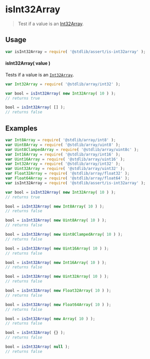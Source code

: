 <!--

@license Apache-2.0

Copyright (c) 2018 The Stdlib Authors.

Licensed under the Apache License, Version 2.0 (the "License");
you may not use this file except in compliance with the License.
You may obtain a copy of the License at

   http://www.apache.org/licenses/LICENSE-2.0

Unless required by applicable law or agreed to in writing, software
distributed under the License is distributed on an "AS IS" BASIS,
WITHOUT WARRANTIES OR CONDITIONS OF ANY KIND, either express or implied.
See the License for the specific language governing permissions and
limitations under the License.

-->

# isInt32Array

> Test if a value is an [Int32Array][mdn-int32array].

<section class="usage">

## Usage

```javascript
var isInt32Array = require( '@stdlib/assert/is-int32array' );
```

#### isInt32Array( value )

Tests if a value is an [`Int32Array`][mdn-int32array].

```javascript
var Int32Array = require( '@stdlib/array/int32' );

var bool = isInt32Array( new Int32Array( 10 ) );
// returns true

bool = isInt32Array( [] );
// returns false
```

</section>

<!-- /.usage -->

<section class="examples">

## Examples

<!-- eslint no-undef: "error" -->

```javascript
var Int8Array = require( '@stdlib/array/int8' );
var Uint8Array = require( '@stdlib/array/uint8' );
var Uint8ClampedArray = require( '@stdlib/array/uint8c' );
var Int16Array = require( '@stdlib/array/int16' );
var Uint16Array = require( '@stdlib/array/uint16' );
var Int32Array = require( '@stdlib/array/int32' );
var Uint32Array = require( '@stdlib/array/uint32' );
var Float32Array = require( '@stdlib/array/float32' );
var Float64Array = require( '@stdlib/array/float64' );
var isInt32Array = require( '@stdlib/assert/is-int32array' );

var bool = isInt32Array( new Int32Array( 10 ) );
// returns true

bool = isInt32Array( new Int8Array( 10 ) );
// returns false

bool = isInt32Array( new Uint8Array( 10 ) );
// returns false

bool = isInt32Array( new Uint8ClampedArray( 10 ) );
// returns false

bool = isInt32Array( new Uint16Array( 10 ) );
// returns false

bool = isInt32Array( new Int16Array( 10 ) );
// returns false

bool = isInt32Array( new Uint32Array( 10 ) );
// returns false

bool = isInt32Array( new Float32Array( 10 ) );
// returns false

bool = isInt32Array( new Float64Array( 10 ) );
// returns false

bool = isInt32Array( new Array( 10 ) );
// returns false

bool = isInt32Array( {} );
// returns false

bool = isInt32Array( null );
// returns false
```

</section>

<!-- /.examples -->

<section class="links">

[mdn-int32array]: https://developer.mozilla.org/en-US/docs/Web/JavaScript/Reference/Global_Objects/Int32Array

</section>

<!-- /.links -->
